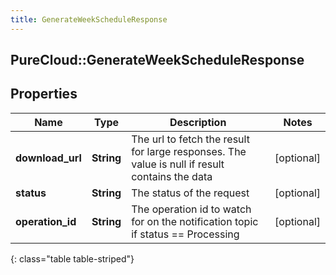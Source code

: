 ```yaml
---
title: GenerateWeekScheduleResponse
---
```

## PureCloud::GenerateWeekScheduleResponse

## Properties

|Name | Type | Description | Notes|
|------------ | ------------- | ------------- | -------------|
| **download_url** | **String** | The url to fetch the result for large responses. The value is null if result contains the data | [optional] |
| **status** | **String** | The status of the request | [optional] |
| **operation_id** | **String** | The operation id to watch for on the notification topic if status == Processing | [optional] |
{: class="table table-striped"}


